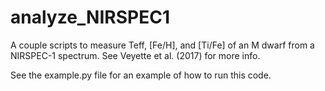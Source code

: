 # analyze_NIRSPEC1
A couple scripts to measure Teff, [Fe/H], and [Ti/Fe] of an M dwarf from a NIRSPEC-1 spectrum.
See Veyette et al. (2017) for more info.

See the example.py file for an example of how to run this code.
